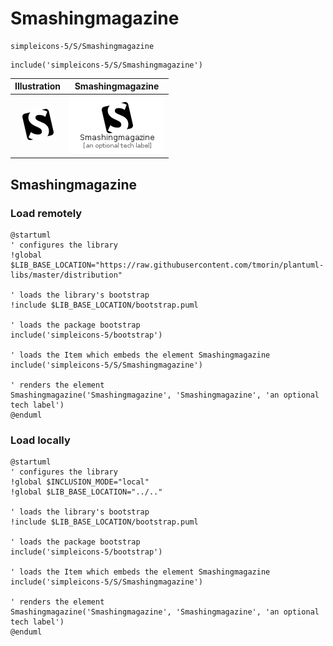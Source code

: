 # Smashingmagazine


```text
simpleicons-5/S/Smashingmagazine
```

```text
include('simpleicons-5/S/Smashingmagazine')
```



| Illustration | Smashingmagazine |
| :---: | :---: |
| ![illustration for Illustration](../../simpleicons-5/S/Smashingmagazine.png) | ![illustration for Smashingmagazine](../../simpleicons-5/S/Smashingmagazine.Local.png) |




## Smashingmagazine

### Load remotely
```plantuml
@startuml
' configures the library
!global $LIB_BASE_LOCATION="https://raw.githubusercontent.com/tmorin/plantuml-libs/master/distribution"

' loads the library's bootstrap
!include $LIB_BASE_LOCATION/bootstrap.puml

' loads the package bootstrap
include('simpleicons-5/bootstrap')

' loads the Item which embeds the element Smashingmagazine
include('simpleicons-5/S/Smashingmagazine')

' renders the element
Smashingmagazine('Smashingmagazine', 'Smashingmagazine', 'an optional tech label')
@enduml
```

### Load locally
```plantuml
@startuml
' configures the library
!global $INCLUSION_MODE="local"
!global $LIB_BASE_LOCATION="../.."

' loads the library's bootstrap
!include $LIB_BASE_LOCATION/bootstrap.puml

' loads the package bootstrap
include('simpleicons-5/bootstrap')

' loads the Item which embeds the element Smashingmagazine
include('simpleicons-5/S/Smashingmagazine')

' renders the element
Smashingmagazine('Smashingmagazine', 'Smashingmagazine', 'an optional tech label')
@enduml
```

